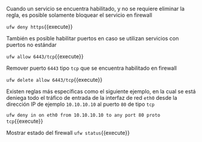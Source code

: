 Cuando un servicio se encuentra habilitado, y no se requiere eliminar la regla, es posible solamente bloquear el servicio en firewall

`ufw deny https`{{execute}}

También es posible habilitar puertos en caso se utilizan servicios con puertos no estándar

`ufw allow 6443/tcp`{{execute}}

Remover puerto `6443` tipo `tcp` que se encuentra habilitado en firewall 

`ufw delete allow 6443/tcp`{{execute}}

Existen reglas más específicas como el siguiente ejemplo, en la cual se está deniega todo el tráfico de entrada de la interfaz de red `eth0` desde la dirección IP de ejemplo `10.10.10.10` al puerto `80` de tipo `tcp`

`ufw deny in on eth0 from 10.10.10.10 to any port 80 proto tcp`{{execute}}

Mostrar estado del firewall
`ufw status`{{execute}}
